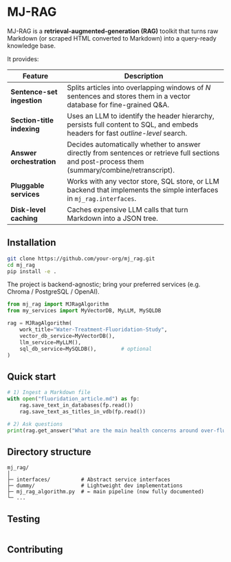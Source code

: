 # MJ-RAG

MJ-RAG is a **retrieval-augmented-generation (RAG)** toolkit that turns raw Markdown (or scraped HTML converted to Markdown) into a query-ready knowledge base.

It provides:

| Feature                    | Description                                                                                                                                     |
| -------------------------- | ----------------------------------------------------------------------------------------------------------------------------------------------- |
| **Sentence-set ingestion** | Splits articles into overlapping windows of *N* sentences and stores them in a vector database for fine-grained Q\&A.                           |
| **Section-title indexing** | Uses an LLM to identify the header hierarchy, persists full content to SQL, and embeds headers for fast *outline-level* search.                 |
| **Answer orchestration**   | Decides automatically whether to answer directly from sentences or retrieve full sections and post-process them (summary/combine/retranscript). |
| **Pluggable services**     | Works with any vector store, SQL store, or LLM backend that implements the simple interfaces in `mj_rag.interfaces`.                            |
| **Disk-level caching**     | Caches expensive LLM calls that turn Markdown into a JSON tree.                                                                                 |

## Installation

```bash
git clone https://github.com/your-org/mj_rag.git
cd mj_rag
pip install -e .
```

The project is backend-agnostic; bring your preferred services (e.g. Chroma / PostgreSQL / OpenAI).

```python
from mj_rag import MJRagAlgorithm
from my_services import MyVectorDB, MyLLM, MySQLDB

rag = MJRagAlgorithm(
    work_title="Water-Treatment-Fluoridation-Study",
    vector_db_service=MyVectorDB(),
    llm_service=MyLLM(),
    sql_db_service=MySQLDB(),        # optional
)
```

## Quick start

```python
# 1) Ingest a Markdown file
with open("fluoridation_article.md") as fp:
    rag.save_text_in_databases(fp.read())
    rag.save_text_as_titles_in_vdb(fp.read())

# 2) Ask questions
print(rag.get_answer("What are the main health concerns around over-fluoridation?"))
```

## Directory structure

```
mj_rag/
│
├─ interfaces/          # Abstract service interfaces
├─ dummy/               # Lightweight dev implementations
├─ mj_rag_algorithm.py  # ← main pipeline (now fully documented)
└─ ...
```

## Testing

```bash

```

## Contributing
